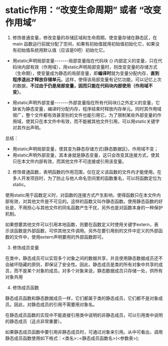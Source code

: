 # static作用：“改变生命周期” 或者 “改变作用域”

1. 修饰普通变量，修改变量的存储区域和生命周期，使变量存储在静态区，在 main 函数运行前就分配了空间，如果有初始值就用初始值初始化它，如果没有初始值系统用默认值（应该是0吧）初始化它。

* 用static声明局部变量-------局部变量指在代码块 {} 内部定义的变量，只在代码块内部有效（作用域），用static声明局部变量时，则改变变量的存储方式（生命期），使变量成为静态的局部变量，即**编译时**就为变量分配内存，**直到程序退出才释放存储单元**。这样，使得该局部变量有记忆功能，可以记忆上次的数据，**不过由于仍是局部变量，因而只能在代码块内部使用（作用域不变）**。

* 用static声明外部变量-------外部变量指在所有代码块{}之外定义的变量，它缺省为静态变量，编译时分配内存，程序结束时释放内存单元。同时其作用域很广，整个文件都有效甚至别的文件也能引用它。为了限制某些外部变量的作用域，使其只在本文件中有效，而不能被其他文件引用，可以用static关键字对其作出声明。

总结：

* 用static声明局部变量，使其变为静态存储方式(静态数据区)，作用域不变；
* 用static声明外部变量，其本身就是静态变量，这只会改变其连接方式，使其只在本文件内部有效，而其他文件不可连接或引用该变量。


2. 修饰普通函数，表明函数的作用范围，仅在定义该函数的文件内才能使用。在多人开发项目时，为了防止与他人命名空间里的函数重名，可以将函数定位为 static。

使用static用于函数定义时，对函数的连接方式产生影响，使得函数只在本文件内部有效，对其他文件是不可见的。这样的函数又叫作静态函数。使用静态函数的好处是，不用担心与其他文件的同名函数产生干扰，另外也是对函数本身的一种保护机制。

如果想要其他文件可以引用本地函数，则要在函数定义时使用关键字extern，表示该函数是外部函数，可供其他文件调用。另外在要引用别的文件中定义的外部函数的文件中，使用extern声明要用的外部函数即可。

3. 修饰成员变量

在类中，静态成员可以实现多个对象之间的数据共享，并且使用静态数据成员还不会破坏隐藏的原则，即保证了安全性。因此，静态成员是类的所有对象中共享的成员，而不是某个对象的成员。对多个对象来说，静态数据成员只存储一处，供所有对象共用

4. 修饰成员函数

静态成员函数和静态数据成员一样，它们都属于类的静态成员，它们都不是对象成员。因此，对静态成员的引用不需要用对象名。

在静态成员函数的实现中不能直接引用类中说明的非静态成员，可以引用类中说明的静态成员（这点非常重要）。

如果静态成员函数中要引用非静态成员时，可通过对象来引用。从中可看出，调用静态成员函数使用如下格式：<类名>::<静态成员函数名>(<参数表>);